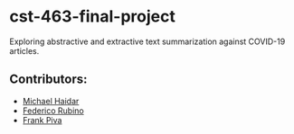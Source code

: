 # cst-463-final-project

Exploring abstractive and extractive text summarization against COVID-19 articles.

## Contributors:

* [Michael Haidar](mhaidar@csumb.edu)
* [Federico Rubino](https://github.com/federicorubino)
* [Frank Piva](https://github.com/frankpiva)
